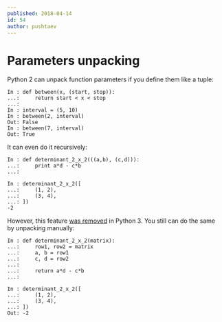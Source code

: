```yaml
---
published: 2018-04-14
id: 54
author: pushtaev
---
```


# Parameters unpacking

Python 2 can unpack function parameters if you define them like a tuple:

```ipython {no-run}
In : def between(x, (start, stop)):
...:     return start < x < stop
...:
In : interval = (5, 10)
In : between(2, interval)
Out: False
In : between(7, interval)
Out: True
```

It can even do it recursively:

```ipython {no-run}
In : def determinant_2_x_2(((a,b), (c,d))):
...:     print a*d - c*b
...:

In : determinant_2_x_2([
...:     (1, 2),
...:     (3, 4),
...: ])
-2
```

However, this feature [was removed](https://www.python.org/dev/peps/pep-3113/) in Python 3. You still can do the same by unpacking manually:

```ipython
In : def determinant_2_x_2(matrix):
...:     row1, row2 = matrix
...:     a, b = row1
...:     c, d = row2
...:
...:     return a*d - c*b
...:

In : determinant_2_x_2([
...:     (1, 2),
...:     (3, 4),
...: ])
Out: -2
```
